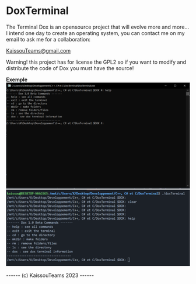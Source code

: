# DoxTerminal
The Terminal Dox is an opensource project that will evolve more and more... I intend one day to create an operating system, you can contact me on my email
to ask me for a collaboration:

KaissouTeams@gmail.com

Warning! this project has for license the GPL2 so if you want to modify and distribute the code of Dox you must have the source!


<b>Exemple</b>
![Screen1](ScreenShot/Screen1.PNG)
![Screen2](ScreenShot/Screen2.png)

------ (c) KaissouTeams 2023 ------
